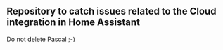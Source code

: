## Repository to catch issues related to the Cloud integration in Home Assistant

Do not delete Pascal ;-)

